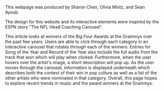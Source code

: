 This webpage was produced by Sharon Chen, Olivia Mintz, and Sean Ayoub.

The design for this website and its interactive elements were inspired by the ESPN story "The NFL Head Coaching Carousel".

This article looks at winners of the Big Four Awards at the Grammys over the past few years. Users are able to click through each category in an 
interactive carousel that rotates through each of the winners. Entries for Song of the Year and Record of the Year also include the full audio from
the track that won which will play when clicked. Furthermore, when the user hovers over the artist's image, a short description will pop up. As the user
moves through the carousel, information is displayed underneath which describes both the context of their win in pop culture as well as a list of the
other artists who were nominated in that category. Overall, this page hopes to explore recent trends in music and the award winners at the Grammys.

